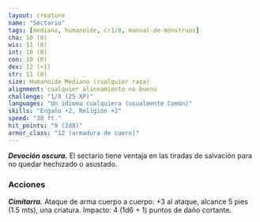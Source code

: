 ```yaml
---
layout: creature
name: "Sectario"
tags: [mediana, humanoide, cr1/8, manual-de-monstruos]
cha: 10 (0)
wis: 11 (0)
int: 10 (0)
con: 10 (0)
dex: 12 (+1)
str: 11 (0)
size: Humanoide Mediano (cualquier raza)
alignment: cualquier alineamiento no bueno
challenge: "1/8 (25 XP)"
languages: "Un idioma cualquiera (usualmente Común)"
skills: "Engaño +2, Religión +2"
speed: "30 ft."
hit_points: "9 (2d8)"
armor_class: "12 (armadura de cuero)"
---
```


***Devoción oscura.*** El sectario tiene ventaja en las tiradas de salvación para no quedar hechizado o asustado.

### Acciones

***Cimitarra.*** Ataque de arma cuerpo a cuerpo: +3 al ataque, alcance 5 pies (1.5 mts), una criatura. Impacto: 4 (1d6 + 1) puntos de daño cortante.

